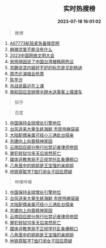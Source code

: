 <div align="center"><h2>实时热搜榜</h2><h4>2023-07-18 16:01:02</h4></div>

> 微博  

1. [A67773航班紧急备降昆明](https://s.weibo.com/weibo?q=%23A67773%E8%88%AA%E7%8F%AD%E7%B4%A7%E6%80%A5%E5%A4%87%E9%99%8D%E6%98%86%E6%98%8E%23&t=31&band_rank=1&Refer=top)<br />
2. [麻辣烫里不能没有什么](https://s.weibo.com/weibo?q=%23%E9%BA%BB%E8%BE%A3%E7%83%AB%E9%87%8C%E4%B8%8D%E8%83%BD%E6%B2%A1%E6%9C%89%E4%BB%80%E4%B9%88%23&t=31&band_rank=2&Refer=top)<br />
3. [2023中国网络文明大会](https://s.weibo.com/weibo?q=%232023%E4%B8%AD%E5%9B%BD%E7%BD%91%E7%BB%9C%E6%96%87%E6%98%8E%E5%A4%A7%E4%BC%9A%23&t=31&band_rank=3&Refer=top)<br />
4. [宋雨琦因说了中国台湾被韩网热议](https://s.weibo.com/weibo?q=%23%E5%AE%8B%E9%9B%A8%E7%90%A6%E5%9B%A0%E8%AF%B4%E4%BA%86%E4%B8%AD%E5%9B%BD%E5%8F%B0%E6%B9%BE%E8%A2%AB%E9%9F%A9%E7%BD%91%E7%83%AD%E8%AE%AE%23&t=31&band_rank=4&Refer=top)<br />
5. [苏醒说混内娱好不好的标志是见到杨迪](https://s.weibo.com/weibo?q=%23%E8%8B%8F%E9%86%92%E8%AF%B4%E6%B7%B7%E5%86%85%E5%A8%B1%E5%A5%BD%E4%B8%8D%E5%A5%BD%E7%9A%84%E6%A0%87%E5%BF%97%E6%98%AF%E8%A7%81%E5%88%B0%E6%9D%A8%E8%BF%AA%23&t=31&band_rank=5&Refer=top)<br />
6. [周杰伦演唱会抢票](https://s.weibo.com/weibo?q=%E5%91%A8%E6%9D%B0%E4%BC%A6%E6%BC%94%E5%94%B1%E4%BC%9A%E6%8A%A2%E7%A5%A8&t=31&band_rank=6&Refer=top)<br />
7. [陈芋汐](https://s.weibo.com/weibo?q=%E9%99%88%E8%8A%8B%E6%B1%90&t=31&band_rank=7&Refer=top)<br />
8. [肖战说最近在上课](https://s.weibo.com/weibo?q=%23%E8%82%96%E6%88%98%E8%AF%B4%E6%9C%80%E8%BF%91%E5%9C%A8%E4%B8%8A%E8%AF%BE%23&t=31&band_rank=8&Refer=top)<br />
9. [南航回应空姐撑伞蹚水送乘客上摆渡车](https://s.weibo.com/weibo?q=%23%E5%8D%97%E8%88%AA%E5%9B%9E%E5%BA%94%E7%A9%BA%E5%A7%90%E6%92%91%E4%BC%9E%E8%B9%9A%E6%B0%B4%E9%80%81%E4%B9%98%E5%AE%A2%E4%B8%8A%E6%91%86%E6%B8%A1%E8%BD%A6%23&t=31&band_rank=9&Refer=top)<br />

> 知乎  


> 百度  

1. [中国保持全球增长引擎地位](https://www.baidu.com/s?wd=%E4%B8%AD%E5%9B%BD%E4%BF%9D%E6%8C%81%E5%85%A8%E7%90%83%E5%A2%9E%E9%95%BF%E5%BC%95%E6%93%8E%E5%9C%B0%E4%BD%8D&sa=fyb_news&rsv_dl=fyb_news)<br />
2. [台风送来大量生蚝海鲜 市民拎麻袋装](https://www.baidu.com/s?wd=%E5%8F%B0%E9%A3%8E%E9%80%81%E6%9D%A5%E5%A4%A7%E9%87%8F%E7%94%9F%E8%9A%9D%E6%B5%B7%E9%B2%9C+%E5%B8%82%E6%B0%91%E6%8B%8E%E9%BA%BB%E8%A2%8B%E8%A3%85&sa=fyb_news&rsv_dl=fyb_news)<br />
3. [大陆配偶亲属可经小三通赴台探亲](https://www.baidu.com/s?wd=%E5%A4%A7%E9%99%86%E9%85%8D%E5%81%B6%E4%BA%B2%E5%B1%9E%E5%8F%AF%E7%BB%8F%E5%B0%8F%E4%B8%89%E9%80%9A%E8%B5%B4%E5%8F%B0%E6%8E%A2%E4%BA%B2&sa=fyb_news&rsv_dl=fyb_news)<br />
4. [共建向上向善精神家园](https://www.baidu.com/s?wd=%E5%85%B1%E5%BB%BA%E5%90%91%E4%B8%8A%E5%90%91%E5%96%84%E7%B2%BE%E7%A5%9E%E5%AE%B6%E5%9B%AD&sa=fyb_news&rsv_dl=fyb_news)<br />
5. [云南回应部分旅行社禁记者律师参团](https://www.baidu.com/s?wd=%E4%BA%91%E5%8D%97%E5%9B%9E%E5%BA%94%E9%83%A8%E5%88%86%E6%97%85%E8%A1%8C%E7%A4%BE%E7%A6%81%E8%AE%B0%E8%80%85%E5%BE%8B%E5%B8%88%E5%8F%82%E5%9B%A2&sa=fyb_news&rsv_dl=fyb_news)<br />
6. [罪犯转狱10多天后突然死亡](https://www.baidu.com/s?wd=%E7%BD%AA%E7%8A%AF%E8%BD%AC%E7%8B%B110%E5%A4%9A%E5%A4%A9%E5%90%8E%E7%AA%81%E7%84%B6%E6%AD%BB%E4%BA%A1&sa=fyb_news&rsv_dl=fyb_news)<br />
7. [媒体评教育局不正视学托乱象爆粗口](https://www.baidu.com/s?wd=%E5%AA%92%E4%BD%93%E8%AF%84%E6%95%99%E8%82%B2%E5%B1%80%E4%B8%8D%E6%AD%A3%E8%A7%86%E5%AD%A6%E6%89%98%E4%B9%B1%E8%B1%A1%E7%88%86%E7%B2%97%E5%8F%A3&sa=fyb_news&rsv_dl=fyb_news)<br />
8. [八角笼中的姐姐是王宝强的亲姐姐](https://www.baidu.com/s?wd=%E5%85%AB%E8%A7%92%E7%AC%BC%E4%B8%AD%E7%9A%84%E5%A7%90%E5%A7%90%E6%98%AF%E7%8E%8B%E5%AE%9D%E5%BC%BA%E7%9A%84%E4%BA%B2%E5%A7%90%E5%A7%90&sa=fyb_news&rsv_dl=fyb_news)<br />
9. [地铁穿脏字T恤打闹女子回应质疑](https://www.baidu.com/s?wd=%E5%9C%B0%E9%93%81%E7%A9%BF%E8%84%8F%E5%AD%97T%E6%81%A4%E6%89%93%E9%97%B9%E5%A5%B3%E5%AD%90%E5%9B%9E%E5%BA%94%E8%B4%A8%E7%96%91&sa=fyb_news&rsv_dl=fyb_news)<br />

> 哔哩哔哩  

1. [中国保持全球增长引擎地位](https://www.baidu.com/s?wd=%E4%B8%AD%E5%9B%BD%E4%BF%9D%E6%8C%81%E5%85%A8%E7%90%83%E5%A2%9E%E9%95%BF%E5%BC%95%E6%93%8E%E5%9C%B0%E4%BD%8D&sa=fyb_news&rsv_dl=fyb_news)<br />
2. [台风送来大量生蚝海鲜 市民拎麻袋装](https://www.baidu.com/s?wd=%E5%8F%B0%E9%A3%8E%E9%80%81%E6%9D%A5%E5%A4%A7%E9%87%8F%E7%94%9F%E8%9A%9D%E6%B5%B7%E9%B2%9C+%E5%B8%82%E6%B0%91%E6%8B%8E%E9%BA%BB%E8%A2%8B%E8%A3%85&sa=fyb_news&rsv_dl=fyb_news)<br />
3. [大陆配偶亲属可经小三通赴台探亲](https://www.baidu.com/s?wd=%E5%A4%A7%E9%99%86%E9%85%8D%E5%81%B6%E4%BA%B2%E5%B1%9E%E5%8F%AF%E7%BB%8F%E5%B0%8F%E4%B8%89%E9%80%9A%E8%B5%B4%E5%8F%B0%E6%8E%A2%E4%BA%B2&sa=fyb_news&rsv_dl=fyb_news)<br />
4. [共建向上向善精神家园](https://www.baidu.com/s?wd=%E5%85%B1%E5%BB%BA%E5%90%91%E4%B8%8A%E5%90%91%E5%96%84%E7%B2%BE%E7%A5%9E%E5%AE%B6%E5%9B%AD&sa=fyb_news&rsv_dl=fyb_news)<br />
5. [云南回应部分旅行社禁记者律师参团](https://www.baidu.com/s?wd=%E4%BA%91%E5%8D%97%E5%9B%9E%E5%BA%94%E9%83%A8%E5%88%86%E6%97%85%E8%A1%8C%E7%A4%BE%E7%A6%81%E8%AE%B0%E8%80%85%E5%BE%8B%E5%B8%88%E5%8F%82%E5%9B%A2&sa=fyb_news&rsv_dl=fyb_news)<br />
6. [罪犯转狱10多天后突然死亡](https://www.baidu.com/s?wd=%E7%BD%AA%E7%8A%AF%E8%BD%AC%E7%8B%B110%E5%A4%9A%E5%A4%A9%E5%90%8E%E7%AA%81%E7%84%B6%E6%AD%BB%E4%BA%A1&sa=fyb_news&rsv_dl=fyb_news)<br />
7. [媒体评教育局不正视学托乱象爆粗口](https://www.baidu.com/s?wd=%E5%AA%92%E4%BD%93%E8%AF%84%E6%95%99%E8%82%B2%E5%B1%80%E4%B8%8D%E6%AD%A3%E8%A7%86%E5%AD%A6%E6%89%98%E4%B9%B1%E8%B1%A1%E7%88%86%E7%B2%97%E5%8F%A3&sa=fyb_news&rsv_dl=fyb_news)<br />
8. [八角笼中的姐姐是王宝强的亲姐姐](https://www.baidu.com/s?wd=%E5%85%AB%E8%A7%92%E7%AC%BC%E4%B8%AD%E7%9A%84%E5%A7%90%E5%A7%90%E6%98%AF%E7%8E%8B%E5%AE%9D%E5%BC%BA%E7%9A%84%E4%BA%B2%E5%A7%90%E5%A7%90&sa=fyb_news&rsv_dl=fyb_news)<br />
9. [地铁穿脏字T恤打闹女子回应质疑](https://www.baidu.com/s?wd=%E5%9C%B0%E9%93%81%E7%A9%BF%E8%84%8F%E5%AD%97T%E6%81%A4%E6%89%93%E9%97%B9%E5%A5%B3%E5%AD%90%E5%9B%9E%E5%BA%94%E8%B4%A8%E7%96%91&sa=fyb_news&rsv_dl=fyb_news)<br />
